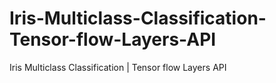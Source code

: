 # Iris-Multiclass-Classification-Tensor-flow-Layers-API
Iris Multiclass Classification | Tensor flow Layers API
